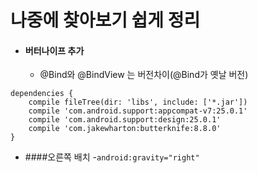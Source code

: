 # 나중에 찾아보기 쉽게 정리
- #### 버터나이프 추가
  - @Bind와 @BindView 는 버전차이(@Bind가 옛날 버전)
````
dependencies {
    compile fileTree(dir: 'libs', include: ['*.jar'])
    compile 'com.android.support:appcompat-v7:25.0.1'
    compile 'com.android.support:design:25.0.1'
    compile 'com.jakewharton:butterknife:8.8.0'
}

````

- ####오른쪽 배치
  -`android:gravity="right"`
